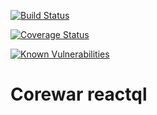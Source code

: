[![Build Status](https://travis-ci.org/dougajmcdonald/corewar-reactql.svg?branch=master)](https://travis-ci.org/dougajmcdonald/corewar-reactql)

[![Coverage Status](https://coveralls.io/repos/github/dougajmcdonald/corewar-reactql/badge.svg?branch=master)](https://coveralls.io/github/dougajmcdonald/corewar-reactql?branch=master)

[![Known Vulnerabilities](https://snyk.io/test/github/dougajmcdonald/corewar-reactql/badge.svg?targetFile=package.json)](https://snyk.io/test/github/dougajmcdonald/corewar-reactql?targetFile=package.json)

# Corewar reactql
